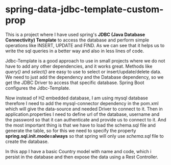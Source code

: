 # spring-data-jdbc-template-custom-prop

This is a project where I have used spring's **JDBC (Java Database Connectivity) Template**
to access the database and perform simple operations like INSERT, UPDATE and FIND.
As we can see that it helps us to write the sql queries in a better way and also in
less lines of code.

Jdbc-Template is a good approach to use in small projects where we do not have to add
any other dependencies, and it works great. Methods like _query()_ and _select()_
are easy to use to select or insert/update/delete data. We need to just add the dependency and 
the Database dependency, so we get the JDBC Driver to access that specific database.
Spring Boot configures the Jdbc-Template.

Now instead of H2 embedded database, I am using mysql database therefore I need to add the 
mysql-connector dependency in the pom.xml which will give the data-source and needed Driver
to connect to it.
Then in application.properties I need to define url of the database, username and the password
so that it can authenticate and provide us to connect to it.
And the most important thing is that we have to load the schema.sql file and generate the table,
so for this we need to specify the property **spring.sql.init.mode=always** so that spring will
only use _schema.sql_ file to create the database.

In this app I have a basic Country model with name and code, which i persist in the database
and then expose the data using a Rest Controller.
